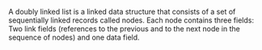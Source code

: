 A doubly linked list is a linked data structure that consists
of a set of sequentially linked records called nodes.
Each node contains three fields:
Two link fields (references to the previous and to the next node in
the sequence of nodes) and one data field.
